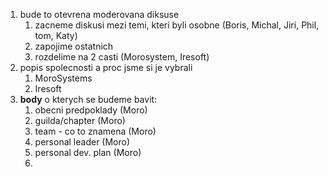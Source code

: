 
1. bude to otevrena moderovana diksuse
	1. zacneme diskusi mezi temi, kteri byli osobne (Boris, Michal, Jiri, Phil, tom, Katy)
	2. zapojime ostatnich
	3. rozdelime na 2 casti (Morosystem, Iresoft)
2. popis spolecnosti a proc jsme si je vybrali
	1. MoroSystems
	2. Iresoft
3. **body** o kterych se budeme bavit:
	1. obecni predpoklady (Moro)
	2. guilda/chapter (Moro)
	3. team - co to znamena (Moro)
	4. personal leader (Moro)
	5. personal dev. plan (Moro)
	6. 